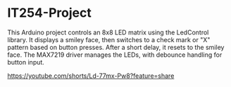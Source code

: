 # IT254-Project
This Arduino project controls an 8x8 LED matrix using the LedControl library. It displays a smiley face, then switches to a check mark or "X" pattern based on button presses. After a short delay, it resets to the smiley face. The MAX7219 driver manages the LEDs, with debounce handling for button input.


https://youtube.com/shorts/Ld-77mx-Pw8?feature=share
